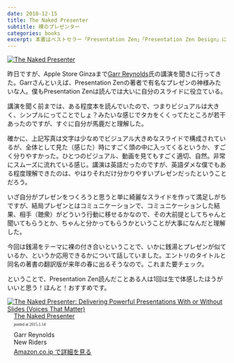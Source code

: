 ```yaml
---
date: 2010-12-15
title: The Naked Presenter
subtitle: 裸のプレゼンター
categories: books
excerpt: 本書はベストセラー「Presentation Zen」「Presentation Zen Design」に続く、第3弾「The Naked Presenter」。プレゼン実施の10のポイント～The 10 Ps of Delivery～をベースにした、聴衆と「自然に」心を通わせ、「参加」を促し、インパクトのある、効果的なプレゼンのためのユニークかつパワフルなアイデアが満載。「風呂とプレゼンテーションの共通点」を探求した 「風呂から学ぶ７つの教訓」 は必読。
---
```


<a href="https://www.flickr.com/photos/t32k/5262220028" title="The Naked Presenter by Koji Ishimoto, on Flickr"><img src="https://farm6.staticflickr.com/5001/5262220028_ec132e244d_z.jpg" alt="The Naked Presenter"></a>

昨日ですが、Apple Store Ginzaまで[Garr Reynolds](http://www.presentationzen.com/presentationzen/)氏の講演を聞きに行ってきた。Garrさんといえば、Presentation Zenの著者で有名なプレゼンの神様みたいな人。僕もPresentation Zenは読んでは大いに自分のスライドに役立ている。

講演を聞く前までは、ある程度本を読んでいたので、つまりビジュアルは大きく、シンプルにってことでしょ？みたいな感じでタカをくくってたところが若干あったのですが、すぐに自分が馬鹿だと理解した。

確かに、上記写真は文字は少なめでビジュアル大きめなスライドで構成されているが、全体として見た（感じた）時にすごく頭の中に入ってくるというか、すごく分りやすかった。ひとつのビジュアル、動画を見てもすごく適切、自然。非常にスムーズに流れている感じ。講演は英語だったのですが、英語ダメな僕でもある程度理解できたのは、やはりそれだけ分かりやすいプレゼンだったということだろう。

いざ自分がプレゼンをつくろうと思うと単に綺麗なスライドを作って満足しがちですが、結局プレゼンとはコミュニケーションで、コミュニケーションした結果、相手（聴衆）がどういう行動に移せるかなので、その大前提としてちゃんと聞いてもらうとか、ちゃんと分かってもらうかということが大事になんだと理解した。

今回は銭湯をテーマに裸の付き合いということで、いかに銭湯とプレゼンが似ているか、というか応用できるかについて話していました。エントリのタイトルと同名の著書の翻訳版が来年の春に出るそうなので。これまた要チェック。

ということで、Presentation Zen読んだことある人は1回は生で体感したほうがいいと思う！ほんと！おすすめです。

<div class="azlink-box" style="margin-bottom:0px"><div class="azlink-image" style="float:left"><a href="http://www.amazon.co.jp/exec/obidos/ASIN/B004A8ZYZE/warikiru-22/" name="azlinklink" target="_blank"><img src="http://ecx.images-amazon.com/images/I/51i-jKlQAtL._SL160_.jpg" alt="The Naked Presenter: Delivering Powerful Presentations With or Without Slides (Voices That Matter)" style="border:none" /></a></div><div class="azlink-info" style="float:left;margin-left:15px;line-height:120%"><div class="azlink-name" style="margin-bottom:10px;line-height:120%"><a href="http://www.amazon.co.jp/exec/obidos/ASIN/B004A8ZYZE/warikiru-22/" name="azlinklink" target="_blank">The Naked Presenter</a><div class="azlink-powered-date" style="font-size:7pt;margin-top:5px;font-family:verdana;line-height:120%">posted at 2015.1.14</div></div><div class="azlink-detail">Garr Reynolds<br />New Riders<br /></div><div class="azlink-link" style="margin-top:5px"><a href="http://www.amazon.co.jp/exec/obidos/ASIN/B004A8ZYZE/warikiru-22/" target="_blank">Amazon.co.jp で詳細を見る</a></div></div><div class="azlink-footer" style="clear:left"></div></div>
